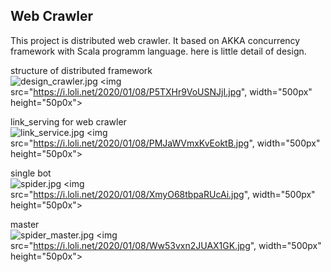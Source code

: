 ## Web Crawler
This project is distributed web crawler. It based on AKKA concurrency framework with Scala programm language. 
here is little detail of design.

structure of distributed framework \
![design_crawler.jpg](https://i.loli.net/2020/01/08/P5TXHr9VoUSNJjI.jpg)
<img src="https://i.loli.net/2020/01/08/P5TXHr9VoUSNJjI.jpg", width="500px" height="50p0x">

link_serving for web crawler \
![link_service.jpg](https://i.loli.net/2020/01/08/PMJaWVmxKvEoktB.jpg)
<img src="https://i.loli.net/2020/01/08/PMJaWVmxKvEoktB.jpg", width="500px" height="50p0x">

single bot  \
![spider.jpg](https://i.loli.net/2020/01/08/XmyO68tbpaRUcAi.jpg)
<img src="https://i.loli.net/2020/01/08/XmyO68tbpaRUcAi.jpg", width="500px" height="50p0x">

master \
![spider_master.jpg](https://i.loli.net/2020/01/08/Ww53vxn2JUAX1GK.jpg)
<img src="https://i.loli.net/2020/01/08/Ww53vxn2JUAX1GK.jpg", width="500px" height="50p0x">
